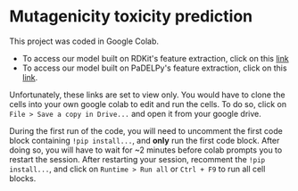 # Mutagenicity toxicity prediction

This project was coded in Google Colab.

- To access our model built on RDKit's feature extraction, click on this [link](https://colab.research.google.com/drive/141Ps68ZjL6I4zw55dOnDVr_HfP3I2p5E?usp=sharing)
- To access our model built on PaDELPy's feature extraction, click on this [link](https://colab.research.google.com/drive/1KoVn-JsbcoWV4OO_BzQc0h7DVyCsVwM-?usp=sharing).

Unfortunately, these links are set to view only. You would have to clone the cells into your own google colab to edit and run the cells. To do so, click on 
```File > Save a copy in Drive...``` and open it from your google drive.

During the first run of the code, you will need to uncomment the first code block containing ```!pip install...```, and **only** run the first code block.
After doing so, you will have to wait for ~2 minutes before colab prompts you to restart the session. After restarting your
session, recomment the ```!pip install...```, and click on ```Runtime > Run all``` or ```Ctrl + F9``` to run all cell blocks.
